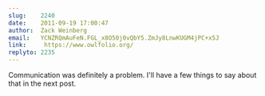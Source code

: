 ```yaml
---
slug:    2240
date:    2011-09-19 17:00:47
author:  Zack Weinberg
email:   YCNZRQmAuFeN.FGL_x8O50j0vQbY5.ZmJy8LnwKUGM4jPC+x5J
link:     https://www.owlfolio.org/
replyto: 2235
---
```


Communication was definitely a problem.  I'll have a few things to say
about that in the next post.
